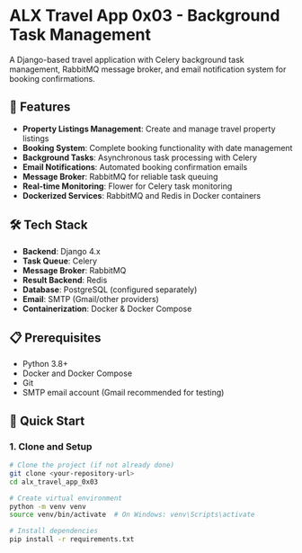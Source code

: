 
# ALX Travel App 0x03 - Background Task Management

A Django-based travel application with Celery background task management, RabbitMQ message broker, and email notification system for booking confirmations.

## 🚀 Features

- **Property Listings Management**: Create and manage travel property listings
- **Booking System**: Complete booking functionality with date management
- **Background Tasks**: Asynchronous task processing with Celery
- **Email Notifications**: Automated booking confirmation emails
- **Message Broker**: RabbitMQ for reliable task queuing
- **Real-time Monitoring**: Flower for Celery task monitoring
- **Dockerized Services**: RabbitMQ and Redis in Docker containers

## 🛠️ Tech Stack

- **Backend**: Django 4.x
- **Task Queue**: Celery
- **Message Broker**: RabbitMQ
- **Result Backend**: Redis
- **Database**: PostgreSQL (configured separately)
- **Email**: SMTP (Gmail/other providers)
- **Containerization**: Docker & Docker Compose

## 📋 Prerequisites

- Python 3.8+
- Docker and Docker Compose
- Git
- SMTP email account (Gmail recommended for testing)

## 🚀 Quick Start

### 1. Clone and Setup

```bash
# Clone the project (if not already done)
git clone <your-repository-url>
cd alx_travel_app_0x03

# Create virtual environment
python -m venv venv
source venv/bin/activate  # On Windows: venv\Scripts\activate

# Install dependencies
pip install -r requirements.txt
